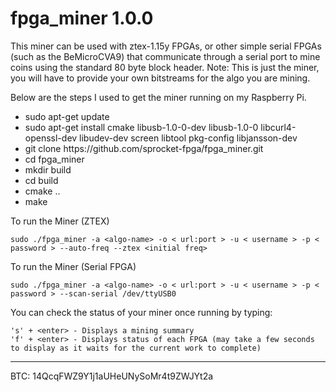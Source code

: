 # fpga_miner 1.0.0

This miner can be used with ztex-1.15y FPGAs, or other simple serial FPGAs (such as the BeMicroCVA9) that communicate through a serial port to mine coins using the standard 80 byte block header.  Note: This is just the miner, you will have to provide your own bitstreams for the algo you are mining.

Below are the steps I used to get the miner running on my Raspberry Pi.
<ul>
<li>sudo apt-get update</li>
<li>sudo apt-get install cmake libusb-1.0-0-dev libusb-1.0-0 libcurl4-openssl-dev libudev-dev screen libtool pkg-config libjansson-dev</li>
<li>git clone https://github.com/sprocket-fpga/fpga_miner.git</li>
<li>cd fpga_miner</li>
<li>mkdir build</li>
<li>cd build</li>
<li>cmake ..</li>
<li>make</li>
</ul>

To run the Miner (ZTEX)

    sudo ./fpga_miner -a <algo-name> -o < url:port > -u < username > -p < password > --auto-freq --ztex <initial freq>

To run the Miner (Serial FPGA)

    sudo ./fpga_miner -a <algo-name> -o < url:port > -u < username > -p < password > --scan-serial /dev/ttyUSB0
    
You can check the status of your miner once running by typing:

    's' + <enter> - Displays a mining summary
    'f' + <enter> - Displays status of each FPGA (may take a few seconds to display as it waits for the current work to complete)

________________________________________________________________________________________________

BTC: 14QcqFWZ9Y1j1aUHeUNySoMr4t9ZWJYt2a
